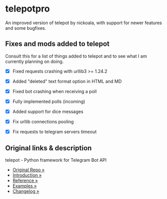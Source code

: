 # telepotpro
An improved version of telepot by nickoala, with support for newer features and some bugfixes.


## Fixes and mods added to telepot
Consult this for a list of things added to telepot and to see what I am currently planning on doing.

- [x] Fixed requests crashing with urllib3 >= 1.24.2
- [x] Added "deleted" text format option in HTML and MD
- [x] Fixed bot crashing when receiving a poll
- [x] Fully implemented polls (incoming)
- [x] Added support for dice messages
- [x] Fix urllib connections pooling
- [x] Fix requests to telegram servers timeout


## Original links & description
telepot - Python framework for Telegram Bot API

- [Original Repo »](https://github.com/nickoala/telepot)
- [Introduction »](http://telepot.readthedocs.io/en/latest/)
- [Reference »](http://telepot.readthedocs.io/en/latest/reference.html)
- [Examples »](https://github.com/nickoala/telepot/tree/master/examples)
- [Changelog »](https://github.com/nickoala/telepot/blob/master/CHANGELOG.md)
